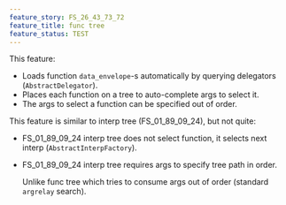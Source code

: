 ```yaml
---
feature_story: FS_26_43_73_72
feature_title: func tree
feature_status: TEST
---
```


This feature:
*   Loads function `data_envelope`-s automatically by querying delegators (`AbstractDelegator`).
*   Places each function on a tree to auto-complete args to select it.
*   The args to select a function can be specified out of order.

This feature is similar to interp tree (FS_01_89_09_24), but not quite:

*   FS_01_89_09_24 interp tree does not select function, it selects next interp (`AbstractInterpFactory`).

*   FS_01_89_09_24 interp tree requires args to specify tree path in order.
    
    Unlike func tree which tries to consume args out of order (standard `argrelay` search).


